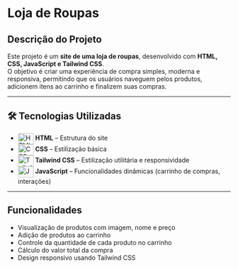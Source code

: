 # Loja de Roupas

## Descrição do Projeto
Este projeto é um **site de uma loja de roupas**, desenvolvido com **HTML, CSS, JavaScript e Tailwind CSS**.  
O objetivo é criar uma experiência de compra simples, moderna e responsiva, permitindo que os usuários naveguem pelos produtos, adicionem itens ao carrinho e finalizem suas compras.

---
## 🛠️ Tecnologias Utilizadas  

- <img align="center" alt="HTML" height="25" width="35" src="https://cdn.cdnlogo.com/logos/h/84/html.svg"> **HTML** – Estrutura do site  
- <img align="center" alt="CSS" height="25" width="35" src="https://cdn.cdnlogo.com/logos/c/18/css.svg"> **CSS** – Estilização básica  
- <img align="center" alt="TailwindCSS" height="25" width="35" src="https://static.cdnlogo.com/logos/t/34/tailwind-css.svg"> **Tailwind CSS** – Estilização utilitária e responsividade  
- <img align="center" alt="JavaScript" height="25" width="35" src="https://cdn.cdnlogo.com/logos/j/44/javascript.svg"> **JavaScript** – Funcionalidades dinâmicas (carrinho de compras, interações)  

 

---

## Funcionalidades
- Visualização de produtos com imagem, nome e preço  
- Adição de produtos ao carrinho  
- Controle da quantidade de cada produto no carrinho  
- Cálculo do valor total da compra  
- Design responsivo usando Tailwind CSS  


